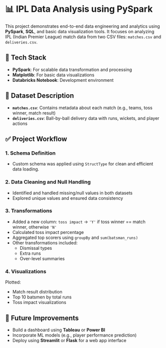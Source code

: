 # 📊 IPL Data Analysis using PySpark

This project demonstrates end-to-end data engineering and analytics using **PySpark**, **SQL**, and basic data visualization tools. It focuses on analyzing IPL (Indian Premier League) match data from two CSV files: `matches.csv` and `deliveries.csv`.

## 🔧 Tech Stack

- **PySpark**: For scalable data transformation and processing  
- **Matplotlib**: For basic data visualizations  
- **Databricks Notebook**: Development environment

## 📂 Dataset Description

- **`matches.csv`**: Contains metadata about each match (e.g., teams, toss winner, match result)  
- **`deliveries.csv`**: Ball-by-ball delivery data with runs, wickets, and player actions

## ✅ Project Workflow

### 1. Schema Definition
- Custom schema was applied using `StructType` for clean and efficient data loading.

### 2. Data Cleaning and Null Handling
- Identified and handled missing/null values in both datasets  
- Explored unique values and ensured data consistency

### 3. Transformations
- Added a new column: `toss impact` → `'Y'` if toss winner == match winner, otherwise `'N'`  
- Calculated toss impact percentage  
- Aggregated top scorers using `groupBy` and `sum(batsman_runs)`  
- Other transformations included:
  - Dismissal types  
  - Extra runs  
  - Over-level summaries  

### 4. Visualizations
Plotted:
- Match result distribution  
- Top 10 batsmen by total runs  
- Toss impact visualizations


## 🧠 Future Improvements

- Build a dashboard using **Tableau** or **Power BI**  
- Incorporate ML models (e.g., player performance prediction)  
- Deploy using **Streamlit** or **Flask** for a web app interface
